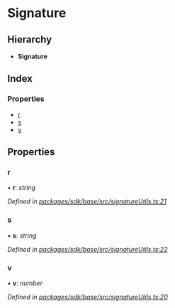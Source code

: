 # Signature

## Hierarchy

* **Signature**

## Index

### Properties

* [r]()
* [s]()
* [v]()

## Properties

### r

• **r**: _string_

_Defined in_ [_packages/sdk/base/src/signatureUtils.ts:21_](https://github.com/celo-org/celo-monorepo/blob/master/packages/sdk/base/src/signatureUtils.ts#L21)

### s

• **s**: _string_

_Defined in_ [_packages/sdk/base/src/signatureUtils.ts:22_](https://github.com/celo-org/celo-monorepo/blob/master/packages/sdk/base/src/signatureUtils.ts#L22)

### v

• **v**: _number_

_Defined in_ [_packages/sdk/base/src/signatureUtils.ts:20_](https://github.com/celo-org/celo-monorepo/blob/master/packages/sdk/base/src/signatureUtils.ts#L20)

